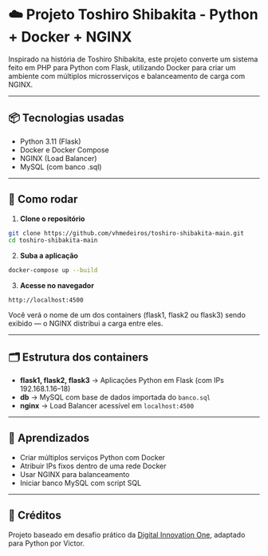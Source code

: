 # ☁️ Projeto Toshiro Shibakita - Python + Docker + NGINX

Inspirado na história de Toshiro Shibakita, este projeto converte um sistema feito em PHP para Python com Flask, utilizando Docker para criar um ambiente com múltiplos microsserviços e balanceamento de carga com NGINX.

---

## 📦 Tecnologias usadas

- Python 3.11 (Flask)
- Docker e Docker Compose
- NGINX (Load Balancer)
- MySQL (com banco .sql)

---

## 🧭 Como rodar

1. **Clone o repositório**
```bash
git clone https://github.com/vhmedeiros/toshiro-shibakita-main.git
cd toshiro-shibakita-main
```

2. **Suba a aplicação**
```bash
docker-compose up --build
```

3. **Acesse no navegador**
```
http://localhost:4500
```
Você verá o nome de um dos containers (flask1, flask2 ou flask3) sendo exibido — o NGINX distribui a carga entre eles.

---

## 🗂️ Estrutura dos containers

- **flask1, flask2, flask3** → Aplicações Python em Flask (com IPs 192.168.1.16–18)
- **db** → MySQL com base de dados importada do `banco.sql`
- **nginx** → Load Balancer acessível em `localhost:4500`

---

## 🧠 Aprendizados

- Criar múltiplos serviços Python com Docker
- Atribuir IPs fixos dentro de uma rede Docker
- Usar NGINX para balanceamento
- Iniciar banco MySQL com script SQL

---

## 📘 Créditos

Projeto baseado em desafio prático da [Digital Innovation One](https://dio.me), adaptado para Python por Victor.